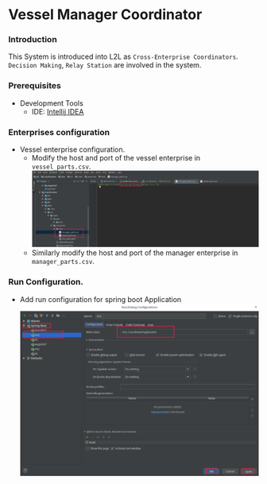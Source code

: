 # Vessel Manager Coordinator
### Introduction
This System is introduced into L2L as `Cross-Enterprise Coordinators`. `Decision Making`, `Relay Station` are involved in the system.
### Prerequisites
 - Development Tools
   - IDE: [Intellij IDEA](https://www.jetbrains.com/idea/download)
### Enterprises configuration 
 - Vessel enterprise configuration.
    - Modify the host and port of the vessel enterprise in `vessel_parts.csv`.
 ![vmc_host_port](../../images/vmc_host_port.png) 
    - Similarly modify the host and port of the manager enterprise in `manager_parts.csv`.
### Run Configuration.
- Add run configuration for spring boot Application 
 ![vmc_run_conf](../../images/vmc_run_conf.png) 


